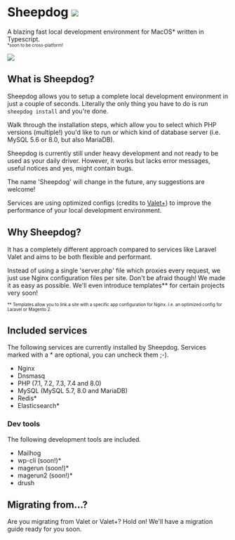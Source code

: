 # Sheepdog ![](https://img.shields.io/npm/dm/@bjarnbronsveld/sheepdog)
A blazing fast local development environment for MacOS* written in Typescript.<br />
<sup><sub>*soon to be cross-platform!</sub></sup></center>

![](https://i.imgur.com/mFfbIa5.png)

## What is Sheepdog?
Sheepdog allows you to setup a complete local development environment in just a couple of seconds.
Literally the only thing you have to do is run `sheepdog install` and you're done.

Walk through the installation steps, which allow you to select which PHP versions (multiple!) you'd like to run or which kind of database server (i.e. MySQL 5.6 or 8.0, but also MariaDB).

Sheepdog is currently still under heavy development and not ready to be used as your daily driver. However, it works but lacks error messages, useful notices and yes, might contain bugs.

The name 'Sheepdog' will change in the future, any suggestions are welcome!

Services are using optimized configs (credits to [Valet+](https://github.com/weprovide/valet-plus)) to improve the performance of your local development environment.

## Why Sheepdog?
It has a completely different approach compared to services like Laravel Valet and aims to be both flexible and performant.

Instead of using a single 'server.php' file which proxies every request, we just use Nginx configuration files per site. Don't be afraid though! We made it as easy as possible. We'll even introduce templates** for certain projects very soon!

<sup><sub>** Templates allow you to link a site with a specific app configuration for Nginx. I.e. an optimized config for Laravel or Magento 2.</sub></sup></center>

## Included services
The following services are currently installed by Sheepdog. Services marked with a * are optional, you can uncheck them ;-).
- Nginx
- Dnsmasq
- PHP (7.1, 7.2, 7.3, 7.4 and 8.0)
- MySQL (MySQL 5.7, 8.0 and MariaDB)
- Redis*
- Elasticsearch*

### Dev tools
The following development tools are included.
- Mailhog
- wp-cli (soon!)*
- magerun (soon!)*
- magerun2 (soon!)*
- drush

## Migrating from...?
Are you migrating from Valet or Valet+? Hold on! We'll have a migration guide ready for you soon.